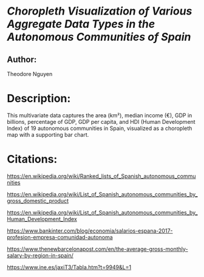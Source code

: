# *Choropleth Visualization of Various Aggregate Data Types in the Autonomous Communities of Spain*

## Author: 

Theodore Nguyen

# Description: 

This multivariate data captures the area (km²), median income (€), GDP in billions, percentage of GDP, GDP per capita, and HDI (Human Development Index) of 19 autonomous communities in Spain, visualized as a choropleth map with a supporting bar chart.

# Citations:

https://en.wikipedia.org/wiki/Ranked_lists_of_Spanish_autonomous_communities

https://en.wikipedia.org/wiki/List_of_Spanish_autonomous_communities_by_gross_domestic_product

https://en.wikipedia.org/wiki/List_of_Spanish_autonomous_communities_by_Human_Development_Index

https://www.bankinter.com/blog/economia/salarios-espana-2017-profesion-empresa-comunidad-autonoma

https://www.thenewbarcelonapost.com/en/the-average-gross-monthly-salary-by-region-in-spain/

https://www.ine.es/jaxiT3/Tabla.htm?t=9949&L=1

